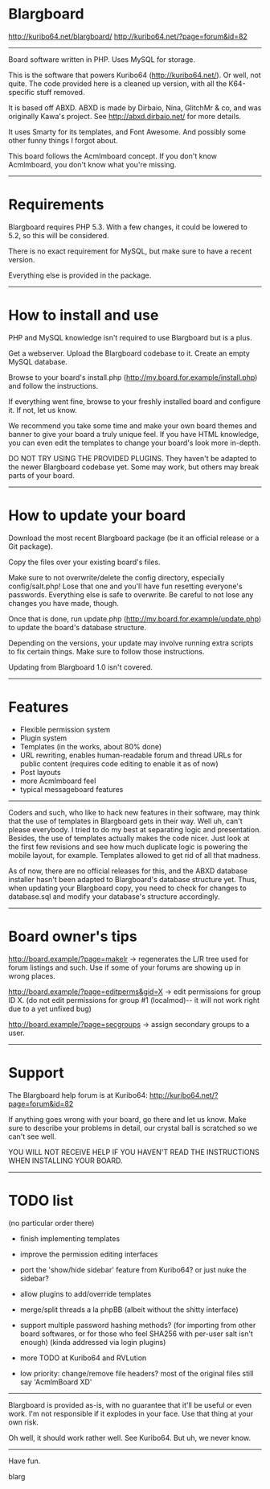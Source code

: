 # Blargboard

http://kuribo64.net/blargboard/
http://kuribo64.net/?page=forum&id=82

-------------------------------------------------------------------------------

Board software written in PHP. Uses MySQL for storage.

This is the software that powers Kuribo64 (http://kuribo64.net/). Or well, not quite.
The code provided here is a cleaned up version, with all the K64-specific stuff removed.

It is based off ABXD. ABXD is made by Dirbaio, Nina, GlitchMr & co, and was originally
Kawa's project. See http://abxd.dirbaio.net/ for more details.

It uses Smarty for its templates, and Font Awesome. And possibly some other funny things 
I forgot about.

This board follows the Acmlmboard concept. If you don't know Acmlmboard, you don't know what you're missing.

-------------------------------------------------------------------------------

# Requirements

Blargboard requires PHP 5.3. With a few changes, it could be lowered to 5.2, so this will
be considered.

There is no exact requirement for MySQL, but make sure to have a recent version.

Everything else is provided in the package.

-------------------------------------------------------------------------------

# How to install and use

PHP and MySQL knowledge isn't required to use Blargboard but is a plus.

Get a webserver. Upload the Blargboard codebase to it. Create an empty MySQL database.

Browse to your board's install.php (http://my.board.for.example/install.php) and follow the instructions.

If everything went fine, browse to your freshly installed board and configure it. If not, let us know.

We recommend you take some time and make your own board themes and banner to give your board a truly unique feel.
If you have HTML knowledge, you can even edit the templates to change your board's look more in-depth.

DO NOT TRY USING THE PROVIDED PLUGINS. They haven't be adapted to the newer Blargboard
codebase yet. Some may work, but others may break parts of your board.

-------------------------------------------------------------------------------

# How to update your board

Download the most recent Blargboard package (be it an official release or a Git package).

Copy the files over your existing board's files.

Make sure to not overwrite/delete the config directory, especially config/salt.php! Lose that one and you'll have fun resetting everyone's passwords.
Everything else is safe to overwrite. Be careful to not lose any changes you have made, though.

Once that is done, run update.php (http://my.board.for.example/update.php) to update the board's database structure.

Depending on the versions, your update may involve running extra scripts to fix certain things. Make sure to follow those instructions.


Updating from Blargboard 1.0 isn't covered.

-------------------------------------------------------------------------------

# Features

 * Flexible permission system
 * Plugin system
 * Templates (in the works, about 80% done)
 * URL rewriting, enables human-readable forum and thread URLs for public content (requires code editing to enable it as of now)
 * Post layouts
 * more Acmlmboard feel
 * typical messageboard features

-------------------------------------------------------------------------------

Coders and such, who like to hack new features in their software, may think that the use
of templates in Blargboard gets in their way. Well uh, can't please everybody. I tried to
do my best at separating logic and presentation. Besides, the use of templates actually
makes the code nicer. Just look at the first few revisions and see how much duplicate logic
is powering the mobile layout, for example. Templates allowed to get rid of all that madness.

As of now, there are no official releases for this, and the ABXD database installer hasn't
been adapted to Blargboard's database structure yet. Thus, when updating your Blargboard
copy, you need to check for changes to database.sql and modify your database's structure
accordingly.

-------------------------------------------------------------------------------

# Board owner's tips

http://board.example/?page=makelr -> regenerates the L/R tree used for forum listings and such.
Use if some of your forums are showing up in wrong places.

http://board.example/?page=editperms&gid=X -> edit permissions for group ID X. (do not edit 
permissions for group #1 (localmod)-- it will not work right due to a yet unfixed bug)

http://board.example/?page=secgroups -> assign secondary groups to a user.

-------------------------------------------------------------------------------

# Support

The Blargboard help forum is at Kuribo64: http://kuribo64.net/?page=forum&id=82

If anything goes wrong with your board, go there and let us know. Make sure to describe your problems in detail, our crystal ball is scratched so we can't see well.

YOU WILL NOT RECEIVE HELP IF YOU HAVEN'T READ THE INSTRUCTIONS WHEN INSTALLING YOUR BOARD.

-------------------------------------------------------------------------------

# TODO list

(no particular order there)

 * finish implementing templates
 * improve the permission editing interfaces
 * port the 'show/hide sidebar' feature from Kuribo64? or just nuke the sidebar?
 * allow plugins to add/override templates
 * merge/split threads a la phpBB (albeit without the shitty interface)
 * support multiple password hashing methods? (for importing from other board softwares, or for those who feel SHA256 with per-user salt isn't enough) (kinda addressed via login plugins)
 * more TODO at Kuribo64 and RVLution
 
 * low priority: change/remove file headers? most of the original files still say 'AcmlmBoard XD'

-------------------------------------------------------------------------------

Blargboard is provided as-is, with no guarantee that it'll be useful or even work. I'm not
responsible if it explodes in your face. Use that thing at your own risk.

Oh well, it should work rather well. See Kuribo64. But uh, we never know.

-------------------------------------------------------------------------------

Have fun.

blarg
